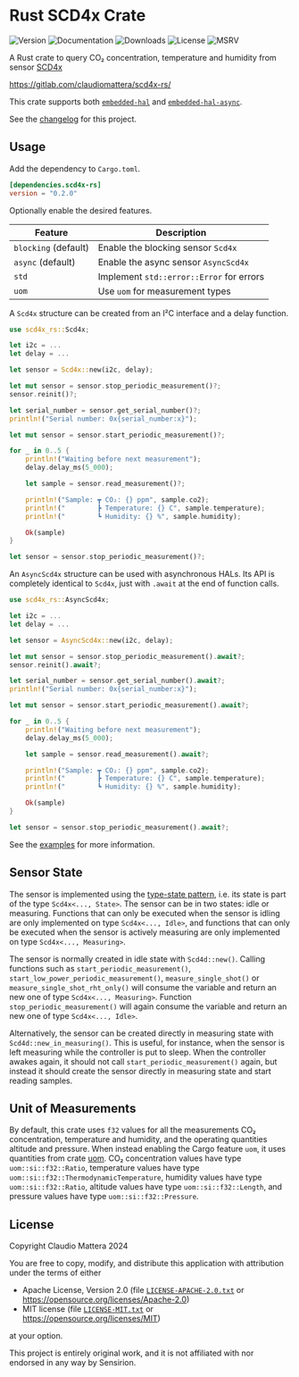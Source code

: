 Rust SCD4x Crate
====

![Version](https://img.shields.io/crates/v/scd4x-rs)
![Documentation](https://img.shields.io/docsrs/scd4x-rs/0.2.0)
![Downloads](https://img.shields.io/crates/dv/scd4x-rs/0.2.0)
![License](https://img.shields.io/crates/l/scd4x-rs/0.2.0)
![MSRV](https://img.shields.io/crates/msrv/scd4x-rs/0.2.0)

A Rust crate to query CO₂ concentration, temperature and humidity from sensor [SCD4x]

<https://gitlab.com/claudiomattera/scd4x-rs/>

[SCD4x]: https://sensirion.com/products/catalog/SCD40/

This crate supports both [`embedded-hal`][embedded-hal] and [`embedded-hal-async`][embedded-hal-async].

[embedded-hal]: https://crates.io/crates/embedded-hal
[embedded-hal-async]: https://crates.io/crates/embedded-hal-async

See the [changelog](./CHANGELOG.md) for this project.


Usage
----

Add the dependency to `Cargo.toml`.

~~~~toml
[dependencies.scd4x-rs]
version = "0.2.0"
~~~~

Optionally enable the desired features.

| Feature              | Description                              |
|----------------------|------------------------------------------|
| `blocking` (default) | Enable the blocking sensor `Scd4x`       |
| `async` (default)    | Enable the async sensor `AsyncScd4x`     |
| `std`                | Implement `std::error::Error` for errors |
| `uom`                | Use `uom` for measurement types          |

A `Scd4x` structure can be created from an I²C interface and a delay function.

~~~~rust
use scd4x_rs::Scd4x;

let i2c = ...
let delay = ...

let sensor = Scd4x::new(i2c, delay);

let mut sensor = sensor.stop_periodic_measurement()?;
sensor.reinit()?;

let serial_number = sensor.get_serial_number()?;
println!("Serial number: 0x{serial_number:x}");

let mut sensor = sensor.start_periodic_measurement()?;

for _ in 0..5 {
    println!("Waiting before next measurement");
    delay.delay_ms(5_000);

    let sample = sensor.read_measurement()?;

    println!("Sample: ┳ CO₂: {} ppm", sample.co2);
    println!("        ┣ Temperature: {} C", sample.temperature);
    println!("        ┗ Humidity: {} %", sample.humidity);

    Ok(sample)
}

let sensor = sensor.stop_periodic_measurement()?;
~~~~

An `AsyncScd4x` structure can be used with asynchronous HALs.
Its API is completely identical to `Scd4x`, just with `.await` at the end of function calls.

~~~~rust
use scd4x_rs::AsyncScd4x;

let i2c = ...
let delay = ...

let sensor = AsyncScd4x::new(i2c, delay);

let mut sensor = sensor.stop_periodic_measurement().await?;
sensor.reinit().await?;

let serial_number = sensor.get_serial_number().await?;
println!("Serial number: 0x{serial_number:x}");

let mut sensor = sensor.start_periodic_measurement().await?;

for _ in 0..5 {
    println!("Waiting before next measurement");
    delay.delay_ms(5_000);

    let sample = sensor.read_measurement().await?;

    println!("Sample: ┳ CO₂: {} ppm", sample.co2);
    println!("        ┣ Temperature: {} C", sample.temperature);
    println!("        ┗ Humidity: {} %", sample.humidity);

    Ok(sample)
}

let sensor = sensor.stop_periodic_measurement().await?;
~~~~

See the [examples](./examples) for more information.


Sensor State
----

The sensor is implemented using the [type-state pattern], i.e. its state is part of the type `Scd4x<..., State>`.
The sensor can be in two states: idle or measuring.
Functions that can only be executed when the sensor is idling are only implemented on type `Scd4x<..., Idle>`, and functions that can only be executed when the sensor is actively measuring are only implemented on type `Scd4x<..., Measuring>`.

The sensor is normally created in idle state with `Scd4d::new()`.
Calling functions such as `start_periodic_measurement()`, `start_low_power_periodic_measurement()`, `measure_single_shot()` or `measure_single_shot_rht_only()` will consume the variable and return an new one of type `Scd4x<..., Measuring>`.
Function `stop_periodic_measurement()` will again consume the variable and return an new one of type `Scd4x<..., Idle>`.

Alternatively, the sensor can be created directly in measuring state with `Scd4d::new_in_measuring()`.
This is useful, for instance, when the sensor is left measuring while the controller is put to sleep.
When the controller awakes again, it should not call `start_periodic_measurement()` again, but instead it should create the sensor directly in measuring state and start reading samples.

[type-state pattern]: https://cliffle.com/blog/rust-typestate/


Unit of Measurements
----

By default, this crate uses `f32` values for all the measurements CO₂ concentration, temperature and humidity, and the operating quantities altitude and pressure.
When instead enabling the Cargo feature `uom`, it uses quantities from crate [uom].
CO₂ concentration values have type `uom::si::f32::Ratio`, temperature values have type `uom::si::f32::ThermodynamicTemperature`, humidity values have type `uom::si::f32::Ratio`, altitude values have type `uom::si::f32::Length`, and pressure values have type `uom::si::f32::Pressure`.

[uom]: https://crates.io/crates/uom


License
----

Copyright Claudio Mattera 2024

You are free to copy, modify, and distribute this application with attribution under the terms of either

*   Apache License, Version 2.0
    (file [`LICENSE-APACHE-2.0.txt`](./LICENSE-APACHE-2.0.txt) or <https://opensource.org/licenses/Apache-2.0>)
*   MIT license
    (file [`LICENSE-MIT.txt`](./LICENSE-MIT.txt) or <https://opensource.org/licenses/MIT>)

at your option.

This project is entirely original work, and it is not affiliated with nor endorsed in any way by Sensirion.
